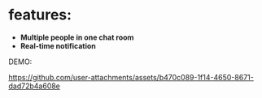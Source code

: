 # features:
- **Multiple people in one chat room**
- **Real-time notification**

DEMO:

https://github.com/user-attachments/assets/b470c089-1f14-4650-8671-dad72b4a608e
